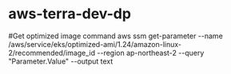 # aws-terra-dev-dp
#Get optimized image command
aws ssm get-parameter --name /aws/service/eks/optimized-ami/1.24/amazon-linux-2/recommended/image_id --region ap-northeast-2 --query "Parameter.Value" --output text